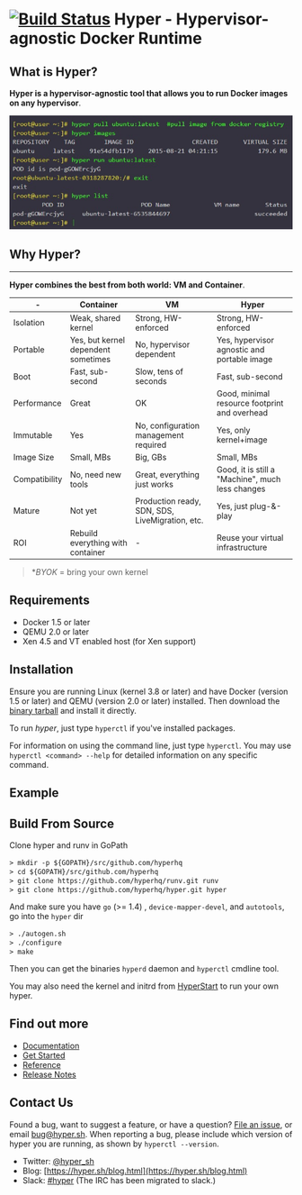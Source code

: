 [![Build Status](https://travis-ci.org/hyperhq/hyper.svg?branch=master)](https://travis-ci.org/hyperhq/hyper)
Hyper - Hypervisor-agnostic Docker Runtime
====

## What is Hyper?

**Hyper is a hypervisor-agnostic tool that allows you to run Docker images on any hypervisor**.

![](docs/static_files/hyper-run.png)

## Why Hyper?
-----------

**Hyper combines the best from both world: VM and Container**.

| -  | Container | VM | Hyper | 
|---|---|---|---|
| Isolation | Weak, shared kernel | Strong, HW-enforced  | Strong, HW-enforced  |
| Portable  | Yes, but kernel dependent sometimes | No, hypervisor dependent | Yes, hypervisor agnostic and portable image |
| Boot  | Fast, sub-second  | Slow, tens of seconds  | Fast, sub-second  |
| Performance  | Great | OK| Good, minimal resource footprint and overhead |
| Immutable | Yes  | No, configuration management required | Yes, only kernel+image  | 
| Image Size| Small, MBs  | Big, GBs  | Small, MBs  |
| Compatibility | No, need new tools | Great, everything just works  | Good, it is still a "Machine", much less changes  |
| Mature   | Not yet  | Production ready, SDN, SDS, LiveMigration, etc.  | Yes, just plug-&-play|
| ROI| Rebuild everything with container  | - | Reuse your virtual infrastructure  |

> **BYOK* = bring your own kernel

## Requirements

- Docker 1.5 or later
- QEMU 2.0 or later
- Xen 4.5 and VT enabled host (for Xen support)

## Installation

Ensure you are running Linux (kernel 3.8 or later) and have Docker
(version 1.5 or later) and QEMU (version 2.0 or later) installed. Then download the [binary tarball](https://hyper-install.s3.amazonaws.com/hyper-latest.tgz) and install it directly.

To run *hyper*, just type `hyperctl` if you've installed packages.

For information on using the command line, just type `hyperctl`. You may use
`hyperctl <command> --help` for detailed information on any specific command.


## Example


## Build From Source

Clone hyper and runv in GoPath

    > mkdir -p ${GOPATH}/src/github.com/hyperhq
    > cd ${GOPATH}/src/github.com/hyperhq
	> git clone https://github.com/hyperhq/runv.git runv
	> git clone https://github.com/hyperhq/hyper.git hyper

And make sure you have `go` (>= 1.4) , `device-mapper-devel`, and `autotools`, go into the `hyper` dir

    > ./autogen.sh
    > ./configure
    > make

Then you can get the binaries `hyperd` daemon and `hyperctl` cmdline tool.

You may also need the kernel and initrd from [HyperStart](https://github.com/hyperhq/hyperstart) to run your own hyper.


## Find out more

 * [Documentation](https://docs.hyper.sh)
 * [Get Started](https://docs.hyper.sh/get_started/index.html)
 * [Reference](https://docs.hyper.sh/reference/index.html)
 * [Release Notes](https://docs.hyper.sh/release_notes/latest.html)

## Contact Us

Found a bug, want to suggest a feature, or have a question?
[File an issue](https://github.com/hyperhq/hyper/issues), or email <bug@hyper.sh>. When reporting a bug, please include which version of
hyper you are running, as shown by `hyperctl --version`.

* Twitter: [@hyper_sh](https://twitter.com/hyper_sh)
* Blog: [https://hyper.sh/blog.html](https://hyper.sh/blog.html)
* Slack: [#hyper](https://slack.hyper.sh/) (The IRC has been migrated to slack.)
